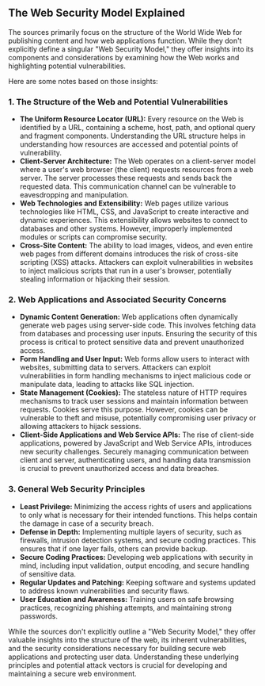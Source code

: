 ## The Web Security Model Explained

The sources primarily focus on the structure of the World Wide Web for publishing content and how web applications function. While they don't explicitly define a singular "Web Security Model," they offer insights into its components and considerations by examining how the Web works and highlighting potential vulnerabilities.

Here are some notes based on those insights:

### 1. The Structure of the Web and Potential Vulnerabilities

- **The Uniform Resource Locator (URL):** Every resource on the Web is identified by a URL, containing a scheme, host, path, and optional query and fragment components. Understanding the URL structure helps in understanding how resources are accessed and potential points of vulnerability.
- **Client-Server Architecture:** The Web operates on a client-server model where a user's web browser (the client) requests resources from a web server. The server processes these requests and sends back the requested data. This communication channel can be vulnerable to eavesdropping and manipulation.
- **Web Technologies and Extensibility:** Web pages utilize various technologies like HTML, CSS, and JavaScript to create interactive and dynamic experiences. This extensibility allows websites to connect to databases and other systems. However, improperly implemented modules or scripts can compromise security.
- **Cross-Site Content:** The ability to load images, videos, and even entire web pages from different domains introduces the risk of cross-site scripting (XSS) attacks. Attackers can exploit vulnerabilities in websites to inject malicious scripts that run in a user's browser, potentially stealing information or hijacking their session.

### 2. Web Applications and Associated Security Concerns

- **Dynamic Content Generation:** Web applications often dynamically generate web pages using server-side code. This involves fetching data from databases and processing user inputs. Ensuring the security of this process is critical to protect sensitive data and prevent unauthorized access.
- **Form Handling and User Input:** Web forms allow users to interact with websites, submitting data to servers. Attackers can exploit vulnerabilities in form handling mechanisms to inject malicious code or manipulate data, leading to attacks like SQL injection.
- **State Management (Cookies):** The stateless nature of HTTP requires mechanisms to track user sessions and maintain information between requests. Cookies serve this purpose. However, cookies can be vulnerable to theft and misuse, potentially compromising user privacy or allowing attackers to hijack sessions.
- **Client-Side Applications and Web Service APIs:** The rise of client-side applications, powered by JavaScript and Web Service APIs, introduces new security challenges. Securely managing communication between client and server, authenticating users, and handling data transmission is crucial to prevent unauthorized access and data breaches.

### 3. General Web Security Principles

- **Least Privilege:** Minimizing the access rights of users and applications to only what is necessary for their intended functions. This helps contain the damage in case of a security breach.
- **Defense in Depth:** Implementing multiple layers of security, such as firewalls, intrusion detection systems, and secure coding practices. This ensures that if one layer fails, others can provide backup.
- **Secure Coding Practices:** Developing web applications with security in mind, including input validation, output encoding, and secure handling of sensitive data. 
- **Regular Updates and Patching:** Keeping software and systems updated to address known vulnerabilities and security flaws. 
- **User Education and Awareness:** Training users on safe browsing practices, recognizing phishing attempts, and maintaining strong passwords.

While the sources don't explicitly outline a "Web Security Model," they offer valuable insights into the structure of the web, its inherent vulnerabilities, and the security considerations necessary for building secure web applications and protecting user data. Understanding these underlying principles and potential attack vectors is crucial for developing and maintaining a secure web environment.
